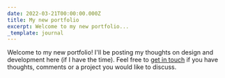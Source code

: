 ```yaml
---
date: 2022-03-21T00:00:00.000Z
title: My new portfolio
excerpt: Welcome to my new portfolio...
_template: journal
---
```



Welcome to my new portfolio! I'll be posting my thoughts on design and development here (if I have the time). Feel free to [get in touch](/contact) if you have thoughts, comments or a project you would like to discuss.
